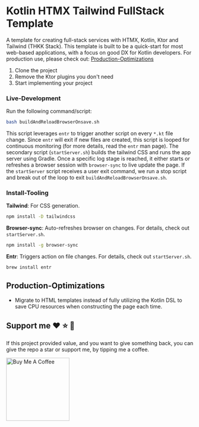# Kotlin HTMX Tailwind FullStack Template
A template for creating full-stack services with HTMX, Kotlin, Ktor and Tailwind (THKK Stack).
This template is built to be a quick-start for most web-based applications, with a focus on good DX for Kotlin developers. For production use, please check out: [Production-Optimizations](#Production-Optimizations)

1) Clone the project
2) Remove the Ktor plugins you don't need 
3) Start implementing your project

### Live-Development

Run the following command/script:

```bash
bash buildAndReloadBrowserOnsave.sh
```

This script leverages `entr` to trigger another script on every `*.kt` file change. Since `entr` will exit if new files are created, this script is looped for continuous monitoring (for more details, read the `entr` man page). 
The secondary script (`startServer.sh`) builds the tailwind CSS and runs the app server using Gradle. 
Once a specific log stage is reached, it either starts or refreshes a browser session with `browser-sync` to live update the page. 
If the `startServer` script receives a user exit command, we run a stop script and break out of the loop to exit `buildAndReloadBrowserOnsave.sh`.

### Install-Tooling

**Tailwind**: For CSS generation.
```bash
npm install -D tailwindcss
```

**Browser-sync**: Auto-refreshes browser on changes. For details, check out `startServer.sh`.
```bash
npm install -g browser-sync
```

**Entr**: Triggers action on file changes. For details, check out `startServer.sh`.
```bash
brew install entr
```

## Production-Optimizations

- Migrate to HTML templates instead of fully utilizing the Kotlin DSL to save CPU resources when constructing the page each time.

## Support me :heart: :star: :money_with_wings:
If this project provided value, and you want to give something back, you can give the repo a star or support me, by tipping me a coffee.

<a href="https://buymeacoffee.com/MartinWie" target="_blank"><img src="https://cdn.buymeacoffee.com/buttons/v2/default-blue.png" alt="Buy Me A Coffee" width="170"></a>
